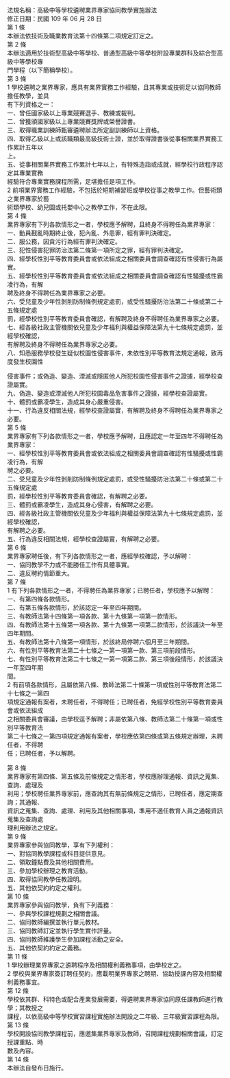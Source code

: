 法規名稱：高級中等學校遴聘業界專家協同教學實施辦法  
修正日期：民國 109 年 06 月 28 日  
第 1 條  
本辦法依技術及職業教育法第十四條第二項規定訂定之。  
第 2 條  
本辦法適用於技術型高級中等學校、普通型高級中等學校附設專業群科及綜合型高級中等學校專  
門學程（以下簡稱學校）。  
第 3 條  
1 學校遴聘之業界專家，應具有業界實務工作經驗，且其專業或技術足以協同教師擔任教學，並具  
有下列資格之一：  
一、曾任國家級以上專業競賽選手、教練或裁判。  
二、曾獲頒國家級以上專業競賽獎牌或榮譽證書。  
三、取得職業訓練師甄審遴聘辦法所定副訓練師以上資格。  
四、取得乙級以上或該職類最高級技術士證，並於取得證書後從事相關業界實務工作累計五年以  
上。  
五、從事相關業界實務工作累計七年以上，有特殊造詣或成就，經學校行政程序認定其專業實務  
經驗符合專業實務課程所需，足堪擔任是項工作。  
2 前項業界實務工作經驗，不包括於短期補習班或學校從事之教學工作。但藝術類之業界專家於藝  
術類學校、幼兒園或托嬰中心之教學工作，不在此限。  
第 4 條  
業界專家有下列各款情形之一者，學校應予解聘，且終身不得聘任為業界專家：  
一、動員戡亂時期終止後，犯內亂、外患罪，經有罪判決確定。  
二、服公務，因貪污行為經有罪判決確定。  
三、犯性侵害犯罪防治法第二條第一項所定之罪，經有罪判決確定。  
四、經學校性別平等教育委員會或依法組成之相關委員會調查確認有性侵害行為屬實。  
五、經學校性別平等教育委員會或依法組成之相關委員會調查確認有性騷擾或性霸凌行為，有解  
聘及終身不得聘任為業界專家之必要。  
六、受兒童及少年性剝削防制條例規定處罰，或受性騷擾防治法第二十條或第二十五條規定處  
罰，經學校性別平等教育委員會確認，有解聘及終身不得聘任為業界專家之必要。  
七、經各級社政主管機關依兒童及少年福利與權益保障法第九十七條規定處罰，並經學校確認，  
有解聘及終身不得聘任為業界專家之必要。  
八、知悉服務學校發生疑似校園性侵害事件，未依性別平等教育法規定通報，致再度發生校園性  


侵害事件；或偽造、變造、湮滅或隱匿他人所犯校園性侵害事件之證據，經學校查證屬實。  
九、偽造、變造或湮滅他人所犯校園毒品危害事件之證據，經學校查證屬實。  
十、體罰或霸凌學生，造成其身心嚴重侵害。  
十一、行為違反相關法規，經學校查證屬實，有解聘及終身不得聘任為業界專家之必要。  
第 5 條  
業界專家有下列各款情形之一者，學校應予解聘，且應認定一年至四年不得聘任為業界專家：  
一、經學校性別平等教育委員會或依法組成之相關委員會調查確認有性騷擾或性霸凌行為，有解  
聘之必要。  
二、受兒童及少年性剝削防制條例規定處罰，或受性騷擾防治法第二十條或第二十五條規定處  
罰，經學校性別平等教育委員會確認，有解聘之必要。  
三、體罰或霸凌學生，造成其身心侵害，有解聘之必要。  
四、經各級社政主管機關依兒童及少年福利與權益保障法第九十七條規定處罰，並經學校確認，  
有解聘之必要。  
五、行為違反相關法規，經學校查證屬實，有解聘之必要。  
第 6 條  
業界專家聘任後，有下列各款情形之一者，應經學校確認，予以解聘：  
一、協同教學不力或不能勝任工作有具體事實。  
二、違反聘約情節重大。  
第 7 條  
1 有下列各款情形之一者，不得聘任為業界專家；已聘任者，學校應予以解聘：  
一、有第四條各款情形。  
二、有第五條各款情形，於該認定一年至四年期間。  
三、有教師法第十四條第一項各款、第十九條第一項第一款情形。  
四、有教師法第十五條第一項各款、第十九條第一項第二款情形，於該議決一年至四年期間。  
五、有教師法第十八條第一項情形，於該終局停聘六個月至三年期間。  
六、有性別平等教育法第二十七條之一第一項第一款、第三項前段情形。  
七、有性別平等教育法第二十七條之一第一項第二款、第三項後段情形，於該議決一年至四年期  
間。  
2 有前項各款情形，且屬依第八條、教師法第二十條第一項或性別平等教育法第二十七條之一第四  
項規定通報有案者，未聘任者，不得聘任；已聘任者，免經學校性別平等教育委員會或依法組成  
之相關委員會審議，由學校逕予解聘；非屬依第八條、教師法第二十條第一項或性別平等教育法  
第二十七條之一第四項規定通報有案者，學校應依第四條或第五條規定辦理，未聘任者，不得聘  
任；已聘任者，予以解聘。  


第 8 條  
業界專家有第四條、第五條及前條規定之情形者，學校應辦理通報、資訊之蒐集、查詢、處理及  
利用；學校聘任業界專家前，應查詢其有無前條規定之情形，已聘任者，應定期查詢；其通報、  
資訊之蒐集、查詢、處理、利用及其他相關事項，準用不適任教育人員之通報資訊蒐集及查詢處  
理利用辦法之規定。  
第 9 條  
業界專家參與協同教學，享有下列權利：  
一、對協同教學課程或科目提供意見。  
二、領取鐘點費及其他相關費用。  
三、參加學校辦理之教育活動。  
四、取得協同教學任教證明。  
五、其他依契約約定之權利。  
第 10 條  
業界專家參與協同教學，負有下列義務：  
一、參與學校課程規劃之相關會議。  
二、協同教師編撰並執行單元教材。  
三、協同教師訂定並執行學生實作評量。  
四、協同教師維護學生參加課程活動之安全。  
五、其他依契約約定之義務。  
第 11 條  
1 學校辦理業界專家之遴聘程序及相關權利義務事項，由學校定之。  
2 學校與業界專家簽訂聘任契約，應載明業界專家之聘期、協助授課內容及相關權利義務事宜。  
第 12 條  
學校依其群、科特色或配合產業發展需要，得遴聘業界專家協同原任課教師進行教學；其教授之  
課程，以依高級中等學校實習課程實施辦法開設之二年級、三年級實習課程為限。  
第 13 條  
學校開設協同教學課程前，應邀集業界專家及教師，召開課程規劃相關會議，訂定授課重點、時  
數及內容。  
第 14 條  
本辦法自發布日施行。  


